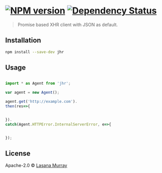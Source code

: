 #  [![NPM version][npm-image]][npm-url] [![Dependency Status][daviddm-url]][daviddm-image]

> Promise based XHR client with JSON as default.

## Installation

```sh
npm install --save-dev jhr
```

## Usage

```javascript

import * as Agent from 'jhr';

var agent = new Agent();

agent.get('http://example.com').
then(res=>{


}).
catch(Agent.HTTPError.InternalServerError, e=>{


});

```

## License

Apache-2.0 © [Lasana Murray](http://trinistorm.org)


[npm-url]: https://npmjs.org/package/jhr
[npm-image]: https://badge.fury.io/js/jhr.svg
[daviddm-url]: https://david-dm.org/metasansana/jhr.svg?theme=shields.io
[daviddm-image]: https://david-dm.org/metasansana/jhr
